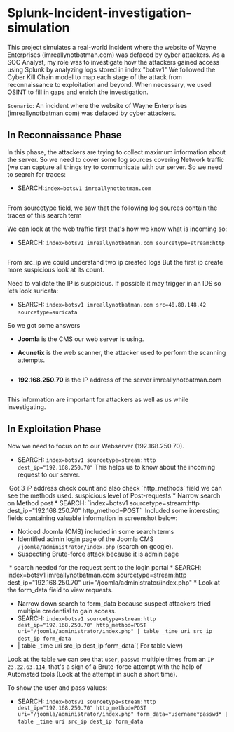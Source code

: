 # Splunk-Incident-investigation-simulation
This project simulates a real-world incident where the website of Wayne Enterprises (imreallynotbatman.com) was defaced by cyber attackers. As a SOC Analyst, my role was to investigate how the attackers gained access using Splunk by analyzing logs stored in index "botsv1"
We followed the Cyber Kill Chain model to map each stage of the attack from reconnaissance to exploitation and beyond. When necessary, we used OSINT to fill in gaps and enrich the investigation.

`Scenario`: An incident where the website of Wayne Enterprises (imreallynotbatman.com) was defaced by cyber attackers.

## In Reconnaissance Phase
In this phase, the attackers are trying to collect maximum information about the server. So we need to cover some log sources covering Network traffic (we can capture all things try to communicate with our server.
So we need to search for traces:
* SEARCH:`index=botsv1 imreallynotbatman.com`
<img>

From sourcetype field, we saw that the following log sources contain the traces of this search term
<img>

We can look at the web traffic first that's how we know what is incoming so:
* SEARCH: `index=botsv1 imreallynotbatman.com sourcetype=stream:http`
<img>

From src_ip we could understand two ip created logs But the first ip create more suspicious look at its count.
<img>

Need to validate the IP is suspicious. If possible it may trigger in an IDS so lets look suricata:
 * SEARCH: `index=botsv1 imreallynotbatman.com src=40.80.148.42 sourcetype=suricata`
   <img>

So we got some answers
 *  **Joomla** is the CMS our web server is using.
     <img>

 * **Acunetix** is the web scanner, the attacker used to perform the scanning attempts.
<img>

 * **192.168.250.70** is the IP address of the server imreallynotbatman.com
<img>

This information are important for attackers as well as us while investigating.

## In Exploitation Phase

Now we need to focus on to our Webserver (192.168.250.70).
* SEARCH: `index=botsv1 sourcetype=stream:http dest_ip="192.168.250.70"`
This helps us to know about the incoming request to our server.
<img>
Got 3 iP address check count and also check `http_methods` field we can see the methods used. suspicious level of Post-requests
* Narrow search on Method post
* SEARCH: `index=botsv1 sourcetype=stream:http dest_ip="192.168.250.70" http_method=POST`
<img>
 Included some interesting fields containing valuable information in screenshot below:
<img>
<img>

* Noticed Joomla (CMS) included in some search terms
* Identified admin login page of the Joomla CMS `/joomla/administrator/index.php` (search on google).
* Suspecting Brute-force attack because it is admin page
<img>
* search needed for the request sent to the login portal
* SEARCH: index=botsv1 imreallynotbatman.com sourcetype=stream:http dest_ip="192.168.250.70"  uri="/joomla/administrator/index.php"
* Look at the form_data field to view requests.
  <img>

  * Narrow down search to form_data because suspect attackers tried multiple credential to gain access.
  * SEARCH: `index=botsv1 sourcetype=stream:http dest_ip="192.168.250.70" http_method=POST uri="/joomla/administrator/index.php" | table _time uri src_ip dest_ip form_data`
    <img>
  * | table _time uri src_ip dest_ip form_data`( For table view)
    
  Look at the table we can see that `user`, `passwd` multiple times from an `IP 23.22.63.114`, that's a sign of a Brute-force attempt with the help of Automated tools (Look at the attempt in such a short time).

  To show the user and pass values:
  * SEARCH: `index=botsv1 sourcetype=stream:http dest_ip="192.168.250.70" http_method=POST uri="/joomla/administrator/index.php" form_data=*username*passwd* | table _time uri src_ip dest_ip form_data`
    <img>
    
  
